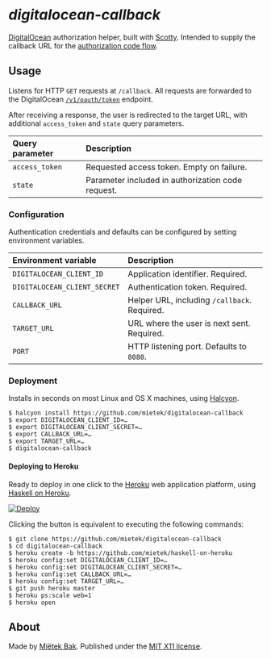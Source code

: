 _digitalocean-callback_
=======================

[DigitalOcean](https://digitalocean.com/) authorization helper, built with [Scotty](https://github.com/scotty-web/scotty).  Intended to supply the callback URL for the [authorization code flow](https://www.digitalocean.com/community/tutorials/an-introduction-to-oauth-2#grant-type:-authorization-code).


Usage
-----

Listens for HTTP `GET` requests at `/callback`.  All requests are forwarded to the DigitalOcean [`/v1/oauth/token`](https://developers.digitalocean.com/oauth/#request-access-token) endpoint.

After receiving a response, the user is redirected to the target URL, with additional `access_token` and `state` query parameters.

| Query parameter   | Description
| :---------------- | :----------
| `access_token`    | Requested access token.  Empty on failure.
| `state`           | Parameter included in authorization code request.


### Configuration

Authentication credentials and defaults can be configured by setting environment variables.

| Environment variable         | Description
| :--------------------------- | :----------
| `DIGITALOCEAN_CLIENT_ID`     | Application identifier.  Required.
| `DIGITALOCEAN_CLIENT_SECRET` | Authentication token.  Required.
| `CALLBACK_URL`               | Helper URL, including `/callback`.  Required.
| `TARGET_URL`                 | URL where the user is next sent.  Required.
| `PORT`                       | HTTP listening port.  Defaults to `8080`.


### Deployment

Installs in seconds on most Linux and OS X machines, using [Halcyon](https://halcyon.sh/).

```
$ halcyon install https://github.com/mietek/digitalocean-callback
$ export DIGITALOCEAN_CLIENT_ID=…
$ export DIGITALOCEAN_CLIENT_SECRET=…
$ export CALLBACK_URL=…
$ export TARGET_URL=…
$ digitalocean-callback
```


#### Deploying to Heroku

Ready to deploy in one click to the [Heroku](https://heroku.com/) web application platform, using [Haskell on Heroku](https://haskellonheroku.com/).

[![Deploy](https://www.herokucdn.com/deploy/button.svg)](https://heroku.com/deploy?template=https://github.com/mietek/digitalocean-callback)

Clicking the button is equivalent to executing the following commands:

```
$ git clone https://github.com/mietek/digitalocean-callback
$ cd digitalocean-callback
$ heroku create -b https://github.com/mietek/haskell-on-heroku
$ heroku config:set DIGITALOCEAN_CLIENT_ID=…
$ heroku config:set DIGITALOCEAN_CLIENT_SECRET=…
$ heroku config:set CALLBACK_URL=…
$ heroku config:set TARGET_URL=…
$ git push heroku master
$ heroku ps:scale web=1
$ heroku open
```


About
-----

Made by [Miëtek Bak](https://mietek.io/).  Published under the [MIT X11 license](https://mietek.io/license/).
